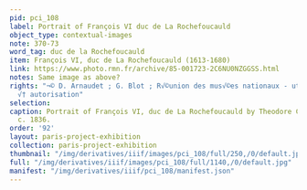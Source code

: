 ```yaml
---
pid: pci_108
label: Portrait of François VI duc de La Rochefoucauld
object_type: contextual-images
note: 370-73
word_tag: duc de la Rochefoucauld
item: François VI, duc de La Rochefoucauld (1613-1680)
link: https://www.photo.rmn.fr/archive/85-001723-2C6NU0NZGGSS.html
notes: Same image as above?
rights: "¬© D. Arnaudet ; G. Blot ; R√©union des mus√©es nationaux - utilisation soumise
  √† autorisation"
selection: 
caption: Portrait of François VI, duc de La Rochefoucauld by Theodore Chasseriau,
  c. 1836.
order: '92'
layout: paris-project-exhibition
collection: paris-project-exhibition
thumbnail: "/img/derivatives/iiif/images/pci_108/full/250,/0/default.jpg"
full: "/img/derivatives/iiif/images/pci_108/full/1140,/0/default.jpg"
manifest: "/img/derivatives/iiif/pci_108/manifest.json"
---
```

